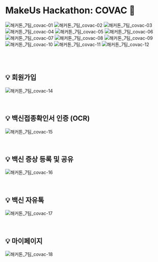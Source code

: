 # MakeUs Hackathon: COVAC :syringe:


![해커톤_7팀_covac-01](https://user-images.githubusercontent.com/32799078/113430626-74d0d800-9415-11eb-8b21-48e756db00be.jpg)
![해커톤_7팀_covac-02](https://user-images.githubusercontent.com/32799078/113430629-76020500-9415-11eb-9f95-da545211e4b5.jpg)
![해커톤_7팀_covac-03](https://user-images.githubusercontent.com/32799078/113430633-77333200-9415-11eb-91c7-b49b1ccd62c3.jpg)
![해커톤_7팀_covac-04](https://user-images.githubusercontent.com/32799078/113430635-77cbc880-9415-11eb-8cde-58cb0253baf8.jpg)
![해커톤_7팀_covac-05](https://user-images.githubusercontent.com/32799078/113430636-77cbc880-9415-11eb-81b1-861cec3ed0eb.jpg)
![해커톤_7팀_covac-06](https://user-images.githubusercontent.com/32799078/113430638-78645f00-9415-11eb-8754-946cb0837eed.jpg)
![해커톤_7팀_covac-07](https://user-images.githubusercontent.com/32799078/113430639-78645f00-9415-11eb-8e8b-be0443a49b11.jpg)
![해커톤_7팀_covac-08](https://user-images.githubusercontent.com/32799078/113430641-78fcf580-9415-11eb-9dc1-e1cd5983bb9d.jpg)
![해커톤_7팀_covac-09](https://user-images.githubusercontent.com/32799078/113430643-79958c00-9415-11eb-82d4-45788522cc47.jpg)
![해커톤_7팀_covac-10](https://user-images.githubusercontent.com/32799078/113430647-79958c00-9415-11eb-9dd7-58802181d399.jpg)
![해커톤_7팀_covac-11](https://user-images.githubusercontent.com/32799078/113430649-7a2e2280-9415-11eb-9753-3fbe5cf042eb.jpg)
![해커톤_7팀_covac-12](https://user-images.githubusercontent.com/32799078/113430653-7ac6b900-9415-11eb-85b2-533cf83cf9ce.jpg)

<br><br>

## :bulb: 회원가입

![해커톤_7팀_covac-14](https://user-images.githubusercontent.com/32799078/113430830-d002ca80-9415-11eb-8c9d-0bb843be4411.jpg)

<br>

## :bulb: 백신접종확인서 인증 (OCR)

![해커톤_7팀_covac-15](https://user-images.githubusercontent.com/32799078/113430988-09d3d100-9416-11eb-9ede-e4f9b6f0d397.jpg)

<br>

## :bulb: 백신 증상 등록 및 공유

![해커톤_7팀_covac-16](https://user-images.githubusercontent.com/32799078/113431066-253edc00-9416-11eb-82af-e7d8d76f28c7.jpg)

<br>

## :bulb: 백신 자유톡

![해커톤_7팀_covac-17](https://user-images.githubusercontent.com/32799078/113431233-62a36980-9416-11eb-9b2c-fe83ddc5012a.jpg)

<br>

## :bulb: 마이페이지

![해커톤_7팀_covac-18](https://user-images.githubusercontent.com/32799078/113431310-85358280-9416-11eb-9d04-885b347805b8.jpg)

